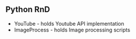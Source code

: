 ## Python RnD
- YouTube - holds Youtube API implementation
- ImageProcess - holds Image processing scripts
